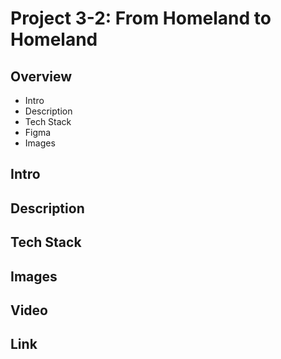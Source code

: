 # Project 3-2: From Homeland to Homeland

## Overview

- Intro
- Description
- Tech Stack
- Figma
- Images

## Intro

## Description

## Tech Stack

## Images

## Video

## Link
